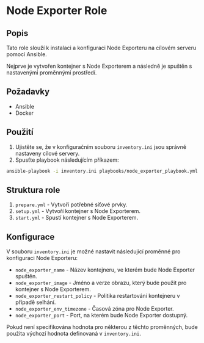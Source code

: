 # Node Exporter Role

## Popis

Tato role slouží k instalaci a konfiguraci Node Exporteru na cílovém serveru pomocí Ansible.

Nejprve je vytvořen kontejner s Node Exporterem a následně je spuštěn s nastavenými proměnnými prostředí.

## Požadavky

- Ansible
- Docker

## Použití

1. Ujistěte se, že v konfiguračním souboru `inventory.ini` jsou správně nastaveny cílové servery.
2. Spusťte playbook následujícím příkazem:

```bash
ansible-playbook -i inventory.ini playbooks/node_exporter_playbook.yml
```

## Struktura role
1. `prepare.yml` - Vytvoří potřebné síťové prvky.
2. `setup.yml` - Vytvoří kontejner s Node Exporterem.
3. `start.yml` - Spustí kontejner s Node Exporterem.

## Konfigurace

V souboru `inventory.ini` je možné nastavit následující proměnné pro konfiguraci Node Exporteru:

- `node_exporter_name` - Název kontejneru, ve kterém bude Node Exporter spuštěn.
- `node_exporter_image` - Jméno a verze obrazu, který bude použit pro kontejner s Node Exporterem.
- `node_exporter_restart_policy` - Politika restartování kontejneru v případě selhání.
- `node_exporter_env_timezone` - Časová zóna pro Node Exporter.
- `node_exporter_port` - Port, na kterém bude Node Exporter dostupný.

Pokud není specifikována hodnota pro některou z těchto proměnných, bude použita výchozí hodnota definovaná v `inventory.ini`.